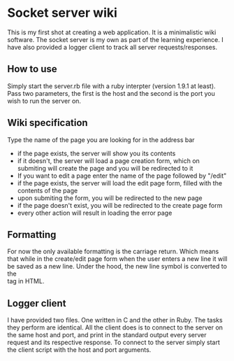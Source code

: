 # Socket server wiki

This is my first shot at creating a web application.
It is a minimalistic wiki software.
The socket server is my own as part of the learning experience.
I have also provided a logger client to track all server requests/responses.

## How to use
Simply start the server.rb file with a ruby interpter (version 1.9.1 at least). Pass two parameters, the first is the host and the second is the port you wish to run the server on.
 
## Wiki specification
Type the name of the page you are looking for in the address bar 

* if the page exists, the server will show you its contents
* if it doesn't, the server will load a page creation form, which on submiting will create the page and you will be redirected to it 
* If you want to edit a page enter the name of the page followed by "/edit"
* if the page exists, the server will load the edit page form, filled with the contents of the page 
* upon submiting the form, you will be redirected to the new page 
* if the page doesn't exist, you will be redirected to the create page form
* every other action will result in loading the error page

## Formatting
For now the only available formatting is the carriage return.
Which means that while in the create/edit page form when the user enters a new line
it will be saved as a new line. Under the hood, the new line symbol
is converted to the <br> tag in HTML.

## Logger client
I have provided two files. One written in C and the other in Ruby.
The tasks they perform are identical.
All the client does is to connect to the server on the same host and port,
and print in the standard output every server request and its respective response.
To connect to the server simply start the client script with the host and port arguments.